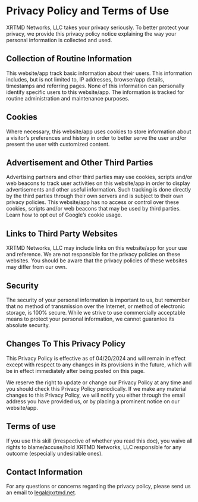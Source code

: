 # Privacy Policy and Terms of Use
XRTMD Networks, LLC takes your privacy seriously. To better protect your privacy, we provide this privacy policy notice explaining the way your personal information is collected and used.

## Collection of Routine Information
This website/app track basic information about their users. This information includes, but is not limited to, IP addresses, browser/app details, timestamps and referring pages. None of this information can personally identify specific users to this website/app. The information is tracked for routine administration and maintenance purposes.

## Cookies
Where necessary, this website/app uses cookies to store information about a visitor’s preferences and history in order to better serve the user and/or present the user with customized content.

## Advertisement and Other Third Parties
Advertising partners and other third parties may use cookies, scripts and/or web beacons to track user activities on this website/app in order to display advertisements and other useful information. Such tracking is done directly by the third parties through their own servers and is subject to their own privacy policies. This website/app has no access or control over these cookies, scripts and/or web beacons that may be used by third parties. Learn how to opt out of Google’s cookie usage.

## Links to Third Party Websites
XRTMD Networks, LLC may include links on this website/app for your use and reference. We are not responsible for the privacy policies on these websites. You should be aware that the privacy policies of these websites may differ from our own.

## Security
The security of your personal information is important to us, but remember that no method of transmission over the Internet, or method of electronic storage, is 100% secure. While we strive to use commercially acceptable means to protect your personal information, we cannot guarantee its absolute security.

## Changes To This Privacy Policy
This Privacy Policy is effective as of 04/20/2024 and will remain in effect except with respect to any changes in its provisions in the future, which will be in effect immediately after being posted on this page.

We reserve the right to update or change our Privacy Policy at any time and you should check this Privacy Policy periodically. If we make any material changes to this Privacy Policy, we will notify you either through the email address you have provided us, or by placing a prominent notice on our website/app.

## Terms of use
If you use this skill (irrespective of whether you read this doc), you waive all rights to blame/accuse/hold XRTMD Networks, LLC responsible for any outcome (especially undesirable ones).

## Contact Information
For any questions or concerns regarding the privacy policy, please send us an email to legal@xrtmd.net.
